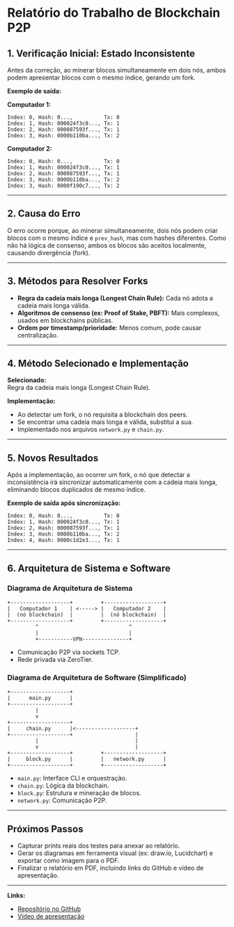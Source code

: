 # Relatório do Trabalho de Blockchain P2P

## 1. Verificação Inicial: Estado Inconsistente

Antes da correção, ao minerar blocos simultaneamente em dois nós, ambos podem apresentar blocos com o mesmo índice, gerando um fork.

**Exemplo de saída:**

**Computador 1:**
```
Index: 0, Hash: 0...,          Tx: 0
Index: 1, Hash: 000024f3c0..., Tx: 1
Index: 2, Hash: 000087593f..., Tx: 1
Index: 3, Hash: 0000b110ba..., Tx: 2
```
**Computador 2:**
```
Index: 0, Hash: 0...,          Tx: 0
Index: 1, Hash: 000024f3c0..., Tx: 1
Index: 2, Hash: 000087593f..., Tx: 1
Index: 3, Hash: 0000b110ba..., Tx: 2
Index: 3, Hash: 0000f190c7..., Tx: 2
```

---

## 2. Causa do Erro

O erro ocorre porque, ao minerar simultaneamente, dois nós podem criar blocos com o mesmo índice e `prev_hash`, mas com hashes diferentes. Como não há lógica de consenso, ambos os blocos são aceitos localmente, causando divergência (fork).

---

## 3. Métodos para Resolver Forks

- **Regra da cadeia mais longa (Longest Chain Rule):** Cada nó adota a cadeia mais longa válida.
- **Algoritmos de consenso (ex: Proof of Stake, PBFT):** Mais complexos, usados em blockchains públicas.
- **Ordem por timestamp/prioridade:** Menos comum, pode causar centralização.

---

## 4. Método Selecionado e Implementação

**Selecionado:**  
Regra da cadeia mais longa (Longest Chain Rule).

**Implementação:**  
- Ao detectar um fork, o nó requisita a blockchain dos peers.
- Se encontrar uma cadeia mais longa e válida, substitui a sua.
- Implementado nos arquivos `network.py` e `chain.py`.

---

## 5. Novos Resultados

Após a implementação, ao ocorrer um fork, o nó que detectar a inconsistência irá sincronizar automaticamente com a cadeia mais longa, eliminando blocos duplicados de mesmo índice.

**Exemplo de saída após sincronização:**
```
Index: 0, Hash: 0...,          Tx: 0
Index: 1, Hash: 000024f3c0..., Tx: 1
Index: 2, Hash: 000087593f..., Tx: 1
Index: 3, Hash: 0000b110ba..., Tx: 2
Index: 4, Hash: 0000c1d2e3..., Tx: 1
```


---

## 6. Arquitetura de Sistema e Software

### Diagrama de Arquitetura de Sistema

```
+-------------------+         +-------------------+
|   Computador 1    | <-----> |   Computador 2    |
|  (nó blockchain)  |         |  (nó blockchain)  |
+-------------------+         +-------------------+
         ^                             ^
         |                             |
         +-----------VPN---------------+
```
- Comunicação P2P via sockets TCP.
- Rede privada via ZeroTier.

### Diagrama de Arquitetura de Software (Simplificado)

```
+-------------------+
|      main.py      |
+-------------------+
         |
         v
+-------------------+
|     chain.py      |<-------------------+
+-------------------+                    |
         |                               |
         v                               |
+-------------------+         +-------------------+
|     block.py      |         |   network.py      |
+-------------------+         +-------------------+
```
- `main.py`: Interface CLI e orquestração.
- `chain.py`: Lógica da blockchain.
- `block.py`: Estrutura e mineração de blocos.
- `network.py`: Comunicação P2P.

---

## Próximos Passos

- Capturar prints reais dos testes para anexar ao relatório.
- Gerar os diagramas em ferramenta visual (ex: draw.io, Lucidchart) e exportar como imagem para o PDF.
- Finalizar o relatório em PDF, incluindo links do GitHub e vídeo de apresentação.

---

**Links:**
- [Repositório no GitHub](https://github.com/berbraga/blockchain)
- [Vídeo de apresentação](https://youtube.com/SEU_VIDEO) 